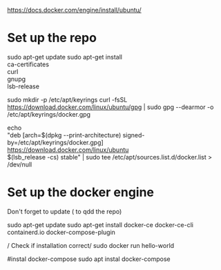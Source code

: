 https://docs.docker.com/engine/install/ubuntu/

# Set up the repo

sudo apt-get update
sudo apt-get install \
    ca-certificates \
    curl \
    gnupg \
    lsb-release

sudo mkdir -p /etc/apt/keyrings
curl -fsSL https://download.docker.com/linux/ubuntu/gpg | sudo gpg --dearmor -o /etc/apt/keyrings/docker.gpg

echo \
  "deb [arch=$(dpkg --print-architecture) signed-by=/etc/apt/keyrings/docker.gpg] https://download.docker.com/linux/ubuntu \
  $(lsb_release -cs) stable" | sudo tee /etc/apt/sources.list.d/docker.list > /dev/null
  
# Set up the docker engine
Don't forget to update ( to qdd the repo)

sudo apt-get update
sudo apt-get install docker-ce docker-ce-cli containerd.io docker-compose-plugin

/ Check if installation correct/
sudo docker run hello-world

#instal docker-compose
sudo apt instal docker-compose
